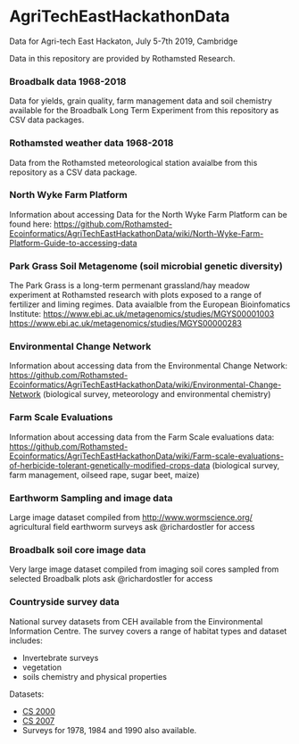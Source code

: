 # AgriTechEastHackathonData
Data for Agri-tech East Hackaton, July 5-7th 2019, Cambridge

Data in this repository are provided by Rothamsted Research.

### Broadbalk data 1968-2018
Data for yields, grain quality, farm management data and soil chemistry available for the Broadbalk Long Term Experiment from this repository as CSV data packages.

### Rothamsted weather data 1968-2018
Data from the Rothamsted meteorological station avaialbe from this repository as a CSV data package.

### North Wyke Farm Platform
Information about accessing Data for the North Wyke Farm Platform can be found here:  https://github.com/Rothamsted-Ecoinformatics/AgriTechEastHackathonData/wiki/North-Wyke-Farm-Platform-Guide-to-accessing-data

### Park Grass Soil Metagenome (soil microbial genetic diversity)
The Park Grass is a long-term permenant grassland/hay meadow experiment at Rothamsted research with plots exposed to a range of fertilizer and liming regimes. 
Data avaialble from the European Bioinfomatics Institute:
https://www.ebi.ac.uk/metagenomics/studies/MGYS00001003
https://www.ebi.ac.uk/metagenomics/studies/MGYS00000283

### Environmental Change Network
Information about accessing data from the Environmental Change Network: https://github.com/Rothamsted-Ecoinformatics/AgriTechEastHackathonData/wiki/Environmental-Change-Network (biological survey, meteorology and environmental chemistry)

### Farm Scale Evaluations
Information about accessing data from the Farm Scale evaluations data: https://github.com/Rothamsted-Ecoinformatics/AgriTechEastHackathonData/wiki/Farm-scale-evaluations-of-herbicide-tolerant-genetically-modified-crops-data (biological survey, farm management, oilseed rape, sugar beet, maize)

### Earthworm Sampling and image data 
Large image dataset compiled from http://www.wormscience.org/ agricultural field earthworm surveys 
ask @richardostler for access

### Broadbalk soil core image data
Very large image dataset compiled from imaging soil cores sampled from selected Broadbalk plots
ask @richardostler for access

### Countryside survey data
National survey datasets from CEH available from the Einvironmental Information Centre. The survey covers a range of habitat types and dataset includes:
* Invertebrate surveys
* vegetation
* soils chemistry and physical properties

Datasets:
* [CS 2000](https://catalogue.ceh.ac.uk/documents/b535ca33-c5e3-48fa-9912-ee9c0502ba1b)
* [CS 2007](https://catalogue.ceh.ac.uk/documents/28eb9005-7154-4207-b086-e3bdcd61de4a)
* Surveys for 1978, 1984 and 1990 also available. 
